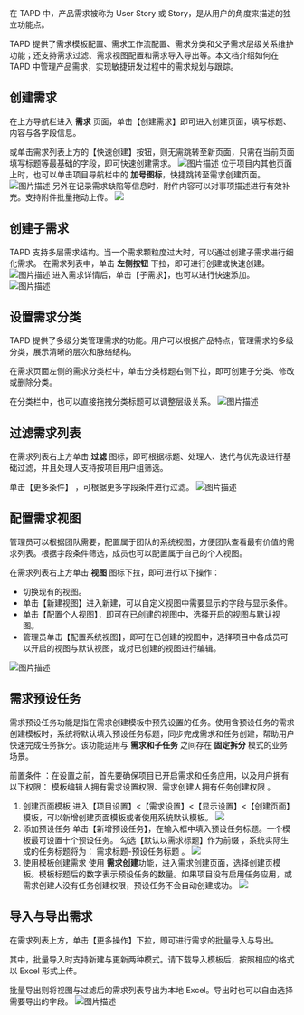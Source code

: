 在 TAPD 中，产品需求被称为 User Story 或 Story，是从用户的角度来描述的独立功能点。

TAPD 提供了需求模板配置、需求工作流配置、需求分类和父子需求层级关系维护功能；还支持需求过滤、需求视图配置和需求导入导出等。本文档介绍如何在 TAPD 中管理产品需求，实现敏捷研发过程中的需求规划与跟踪。

 

## 创建需求

在上方导航栏进入 **需求** 页面，单击【创建需求】即可进入创建页面，填写标题、内容与各字段信息。

或单击需求列表上方的【快速创建】按钮，则无需跳转至新页面，只需在当前页面填写标题等最基础的字段，即可快速创建需求。
![图片描述](https://main.qcloudimg.com/raw/6d68799a9e6f6c71a11d70a4f4c8273e.png)
位于项目内其他页面上时，也可以单击项目导航栏中的 **加号图标**，快捷跳转至需求创建页面。
![图片描述](https://main.qcloudimg.com/raw/556b1445305db5e3db9ceedd27bf09b1.png)
另外在记录需求缺陷等信息时，附件内容可以对事项描述进行有效补充。支持附件批量拖动上传。
![](https://main.qcloudimg.com/raw/436aaf1e11e9102bd0dca1ea672408ad.png)

## 创建子需求

TAPD 支持多层需求结构。当一个需求颗粒度过大时，可以通过创建子需求进行细化需求。
在需求列表中，单击 **左侧按钮** 下拉，即可进行创建或快速创建。
![图片描述](https://main.qcloudimg.com/raw/ff2f0d40604c855be21e4d3bf229ddd8.png)
进入需求详情后，单击【子需求】，也可以进行快速添加。
![图片描述](https://main.qcloudimg.com/raw/3cb25fd56eb5c7bd0382a766a6894724.png)


## 设置需求分类

TAPD 提供了多级分类管理需求的功能。用户可以根据产品特点，管理需求的多级分类，展示清晰的层次和脉络结构。

在需求页面左侧的需求分类栏中，单击分类标题右侧下拉，即可创建子分类、修改或删除分类。

在分类栏中，也可以直接拖拽分类标题可以调整层级关系。
![图片描述](https://main.qcloudimg.com/raw/e6e64f5a8ed988bc25753ad63269bc29.png)

 

## 过滤需求列表

在需求列表右上方单击 **过滤** 图标，即可根据标题、处理人、迭代与优先级进行基础过滤，并且处理人支持按项目用户组筛选。

单击【更多条件】 ，可根据更多字段条件进行过滤。
![图片描述](https://main.qcloudimg.com/raw/ce22e66aa9588dbfbdd80f45e002f5be.png)

 

## 配置需求视图

管理员可以根据团队需要，配置属于团队的系统视图，方便团队查看最有价值的需求列表。根据字段条件筛选，成员也可以配置属于自己的个人视图。

在需求列表右上方单击 **视图** 图标下拉，即可进行以下操作：
- 切换现有的视图。
- 单击【新建视图】进入新建，可以自定义视图中需要显示的字段与显示条件。
- 单击【配置个人视图】，即可在已创建的视图中，选择开启的视图与默认视图。
- 管理员单击【配置系统视图】，即可在已创建的视图中，选择项目中各成员可以开启的视图与默认视图，或对已创建的视图进行编辑。


 ![图片描述](https://main.qcloudimg.com/raw/250fc70d84a592d048d5b1092abf8f8a.png)


## 需求预设任务
需求预设任务功能是指在需求创建模板中预先设置的任务。使用含预设任务的需求创建模板时，系统将默认填入预设任务标题，同步完成需求和任务创建，帮助用户快速完成任务拆分。该功能适用与 **需求和子任务** 之间存在 **固定拆分** 模式的业务场景。

前置条件 ：在设置之前，首先要确保项目已开启需求和任务应用，以及用户拥有以下权限： 模板编辑人拥有需求设置权限、需求创建人拥有任务创建权限 。

1. 创建页面模板
进入【项目设置】<【需求设置】<【显示设置】<【创建页面】模板，可以新增创建页面模板或者使用系统默认模板。
![](https://main.qcloudimg.com/raw/6de58c9e7e2f01dee96f5b3d5c1ecdf6.png)
2. 添加预设任务
单击【新增预设任务】，在输入框中填入预设任务标题。一个模板最可设置十个预设任务。
勾选【默认以需求标题】作为前缀 ，系统实际生成的任务标题将为： 需求标题-预设任务标题 。
![](https://main.qcloudimg.com/raw/16738f7749fea3eb4d1b817bc0339f3d.png)
3. 使用模板创建需求
使用 **需求创建**功能，进入需求创建页面，选择创建页模板。模板标题后的数字表示预设任务的数量。如果项目没有启用任务应用，或需求创建人没有任务创建权限，预设任务不会自动创建成功。
![](https://main.qcloudimg.com/raw/08152445bbe6b2b2923b86654f317d1a.png)

 

## 导入与导出需求

在需求列表上方，单击【更多操作】下拉，即可进行需求的批量导入与导出。

其中，批量导入时支持新建与更新两种模式。请下载导入模板后，按照相应的格式以 Excel 形式上传。

批量导出则将视图与过滤后的需求列表导出为本地 Excel。导出时也可以自由选择需要导出的字段。
![图片描述](https://main.qcloudimg.com/raw/ca71e46792a09a77979ac730c6f84c4f.png)
